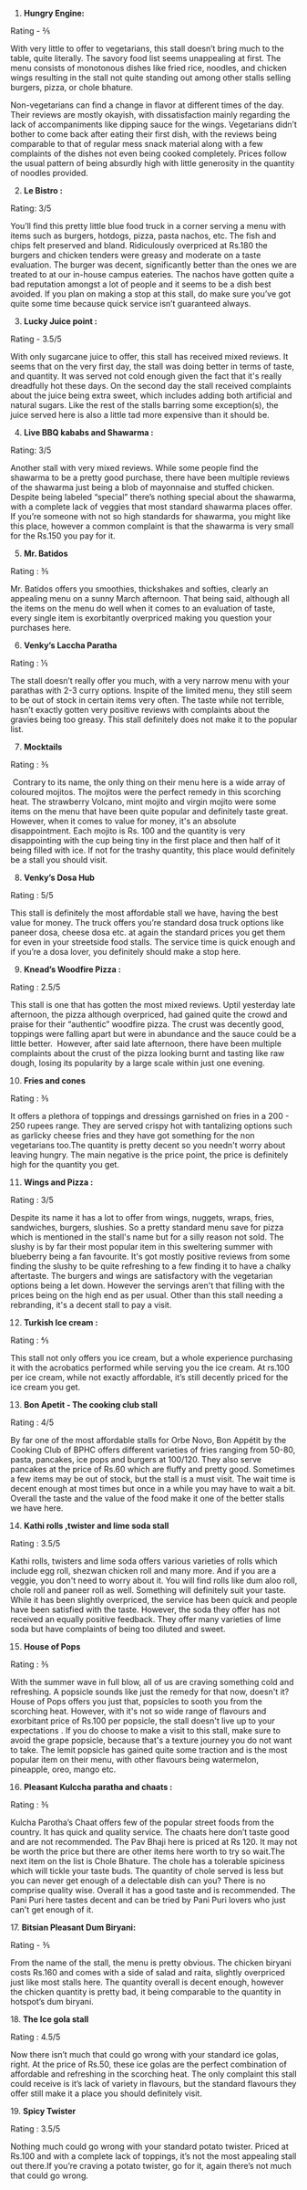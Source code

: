 
<p><!-- wp:paragraph --></p>
<p><!-- /wp:paragraph --></p>
<p><!-- wp:list {"ordered":true} --></p>
<ol>
<li><strong>Hungry Engine:&nbsp;</strong></li>
</ol>
<p><!-- /wp:list --></p>
<p><!-- wp:paragraph --></p>
<p>Rating - ⅖&nbsp;</p>
<p><!-- /wp:paragraph --></p>
<p><!-- wp:paragraph --></p>
<p>With very little to offer to vegetarians, this stall doesn’t bring much to the table, quite literally. The savory food list seems unappealing at first. The menu consists of monotonous dishes like fried rice, noodles, and chicken wings resulting in the stall not quite standing out among other stalls selling burgers, pizza, or chole bhature.&nbsp;</p>
<p><!-- /wp:paragraph --></p>
<p><!-- wp:paragraph --></p>
<p>Non-vegetarians can find a change in flavor at different times of the day. Their reviews are mostly okayish, with dissatisfaction mainly regarding the lack of accompaniments like dipping sauce for the wings. Vegetarians didn’t bother to come back after eating their first dish, with the reviews being comparable to that of regular mess snack material along with a few complaints of the dishes not even being cooked completely. Prices follow the usual pattern of being absurdly high with little generosity in the quantity of noodles provided.&nbsp;</p>
<p><!-- /wp:paragraph --></p>
<p><!-- wp:list {"ordered":true,"start":2} --></p>
<ol start="2">
<li><strong>Le Bistro :</strong>&nbsp;</li>
</ol>
<p><!-- /wp:list --></p>
<p><!-- wp:paragraph --></p>
<p>Rating: 3/5&nbsp;</p>
<p><!-- /wp:paragraph --></p>
<p><!-- wp:paragraph --></p>
<p>You’ll find this pretty little blue food truck in a corner serving a menu with items such as burgers, hotdogs, pizza, pasta nachos, etc. The fish and chips felt preserved and bland. Ridiculously overpriced at Rs.180 the burgers and chicken tenders were greasy and moderate on a taste evaluation. The burger was decent, significantly better than the ones we are treated to at our in-house campus eateries. The nachos have gotten quite a bad reputation amongst a lot of people and it seems to be a dish best avoided. If you plan on making a stop at this stall, do make sure you’ve got quite some time because quick service isn’t guaranteed always.</p>
<p><!-- /wp:paragraph --></p>
<p><!-- wp:list {"ordered":true,"start":3} --></p>
<ol start="3">
<li><strong>Lucky Juice point :</strong>&nbsp;</li>
</ol>
<p><!-- /wp:list --></p>
<p><!-- wp:paragraph --></p>
<p>Rating - 3.5/5&nbsp;</p>
<p><!-- /wp:paragraph --></p>
<p><!-- wp:paragraph --></p>
<p>With only sugarcane juice to offer, this stall has received mixed reviews. It seems that on the very first day, the stall was doing better in terms of taste, and quantity. It was served not cold enough given the fact that it's really dreadfully hot these days. On the second day the stall received complaints about the juice being extra sweet, which includes adding both artificial and natural sugars. Like the rest of the stalls barring some exception(s), the juice served here is also a little tad more expensive than it should be.</p>
<p><!-- /wp:paragraph --></p>
<p><!-- wp:list {"ordered":true,"start":4} --></p>
<ol start="4">
<li><strong>Live BBQ kababs and Shawarma :</strong></li>
</ol>
<p><!-- /wp:list --></p>
<p><!-- wp:paragraph --></p>
<p>Rating: 3/5</p>
<p><!-- /wp:paragraph --></p>
<p><!-- wp:paragraph --></p>
<p>Another stall with very mixed reviews. While some people find the shawarma to be a pretty good purchase, there have been multiple reviews of the shawarma just being a blob of mayonnaise and stuffed chicken. Despite being labeled “special” there’s nothing special about the shawarma, with a complete lack of veggies that most standard shawarma places offer. If you’re someone with not so high standards for shawarma, you might like this place, however a common complaint is that the shawarma is very small for the Rs.150 you pay for it.&nbsp;</p>
<p><!-- /wp:paragraph --></p>
<p><!-- wp:list {"ordered":true,"start":5} --></p>
<ol start="5">
<li><strong>Mr. Batidos&nbsp;</strong></li>
</ol>
<p><!-- /wp:list --></p>
<p><!-- wp:paragraph --></p>
<p>Rating : ⅗</p>
<p><!-- /wp:paragraph --></p>
<p><!-- wp:paragraph --></p>
<p>Mr. Batidos offers you smoothies, thickshakes and softies, clearly an appealing menu on a sunny March afternoon. That being said, although all the items on the menu do well when it comes to an evaluation of taste, every single item is exorbitantly overpriced making you question your purchases here.&nbsp;</p>
<p><!-- /wp:paragraph --></p>
<p><!-- wp:list {"ordered":true,"start":6} --></p>
<ol start="6">
<li><strong>Venky’s Laccha Paratha</strong></li>
</ol>
<p><!-- /wp:list --></p>
<p><!-- wp:paragraph --></p>
<p>Rating : ⅕</p>
<p><!-- /wp:paragraph --></p>
<p><!-- wp:paragraph --></p>
<p>The stall doesn’t really offer you much, with a very narrow menu with your parathas with 2-3 curry options. Inspite of the limited menu, they still seem to be out of stock in certain items very often. The taste while not terrible, hasn’t exactly gotten very positive reviews with complaints about the gravies being too greasy. This stall definitely does not make it to the popular list.</p>
<p><!-- /wp:paragraph --></p>
<p><!-- wp:list {"ordered":true,"start":7} --></p>
<ol start="7">
<li><strong>Mocktails&nbsp;</strong></li>
</ol>
<p><!-- /wp:list --></p>
<p><!-- wp:paragraph --></p>
<p>Rating : ⅗</p>
<p><!-- /wp:paragraph --></p>
<p><!-- wp:paragraph --></p>
<p>&nbsp;Contrary to its name, the only thing on their menu here is a wide array of coloured mojitos. The mojitos were the perfect remedy in this scorching heat. The strawberry Volcano, mint mojito and virgin mojito were some items on the menu that have been quite popular and definitely taste great. However, when it comes to value for money, it's an absolute disappointment. Each mojito is Rs. 100 and the quantity is very&nbsp; disappointing with the cup being tiny in the first place and then half of it being filled with ice. If not for the trashy quantity, this place would definitely be a stall you should visit.&nbsp;</p>
<p><!-- /wp:paragraph --></p>
<p><!-- wp:list {"ordered":true,"start":8} --></p>
<ol start="8">
<li><strong>Venky’s Dosa Hub</strong></li>
</ol>
<p><!-- /wp:list --></p>
<p><!-- wp:paragraph --></p>
<p>Rating : 5/5</p>
<p><!-- /wp:paragraph --></p>
<p><!-- wp:paragraph --></p>
<p>This stall is definitely the most affordable stall we have, having the best value for money. The truck offers you’re standard dosa truck options like paneer dosa, cheese dosa etc. at again the standard prices you get them for even in your streetside food stalls. The service time is quick enough and if you’re a dosa lover, you definitely should make a stop here.</p>
<p><!-- /wp:paragraph --></p>
<p><!-- wp:list {"ordered":true,"start":9} --></p>
<ol start="9">
<li><strong>Knead’s Woodfire Pizza :</strong></li>
</ol>
<p><!-- /wp:list --></p>
<p><!-- wp:paragraph --></p>
<p>Rating : 2.5/5</p>
<p><!-- /wp:paragraph --></p>
<p><!-- wp:paragraph --></p>
<p>This stall is one that has gotten the most mixed reviews. Uptil yesterday late afternoon, the pizza although overpriced, had gained quite the crowd and praise for their “authentic” woodfire pizza. The crust was decently good, toppings were falling apart but were in abundance and the sauce could be a little better.&nbsp; However, after said late afternoon, there have been multiple complaints about the crust of the pizza looking burnt and tasting like raw dough, losing its popularity by a large scale within just one evening.</p>
<p><!-- /wp:paragraph --></p>
<p><!-- wp:list {"ordered":true,"start":10} --></p>
<ol start="10">
<li><strong>Fries and cones</strong></li>
</ol>
<p><!-- /wp:list --></p>
<p><!-- wp:paragraph --></p>
<p>Rating : ⅗</p>
<p><!-- /wp:paragraph --></p>
<p><!-- wp:paragraph --></p>
<p>It offers a plethora of toppings and dressings garnished on fries in a 200 - 250 rupees range. They are served crispy hot with tantalizing options such as garlicky cheese fries and they have got something for the non vegetarians too.The quantity is pretty decent so you needn't worry about leaving hungry. The main negative is the price point, the price is definitely high for the quantity you get.</p>
<p><!-- /wp:paragraph --></p>
<p><!-- wp:list {"ordered":true,"start":11} --></p>
<ol start="11">
<li><strong>Wings and Pizza :&nbsp;</strong></li>
</ol>
<p><!-- /wp:list --></p>
<p><!-- wp:paragraph --></p>
<p>Rating : 3/5</p>
<p><!-- /wp:paragraph --></p>
<p><!-- wp:paragraph --></p>
<p>Despite its name it has a lot to offer from wings, nuggets, wraps, fries, sandwiches, burgers, slushies. So a pretty standard menu save for pizza which is mentioned in the stall's name but for a silly reason not sold. The slushy is by far their most popular item in this sweltering summer with blueberry being a fan favourite. It's got mostly positive reviews from some finding the slushy to be quite refreshing to a few finding it to have a chalky aftertaste. The burgers and wings are satisfactory with the vegetarian options being a let down. However the servings aren't that filling with the prices being on the high end as per usual. Other than this stall needing a rebranding, it's a decent stall to pay a visit.</p>
<p><!-- /wp:paragraph --></p>
<p><!-- wp:list {"ordered":true,"start":12} --></p>
<ol start="12">
<li><strong>Turkish Ice cream :&nbsp;</strong></li>
</ol>
<p><!-- /wp:list --></p>
<p><!-- wp:paragraph --></p>
<p>Rating : ⅘</p>
<p><!-- /wp:paragraph --></p>
<p><!-- wp:paragraph --></p>
<p>This stall not only offers you ice cream, but a whole experience purchasing it with the acrobatics performed while serving you the ice cream. At rs.100 per ice cream, while not exactly affordable, it’s still decently priced for the ice cream you get.</p>
<p><!-- /wp:paragraph --></p>
<p><!-- wp:list {"ordered":true,"start":13} --></p>
<ol start="13">
<li><strong>Bon Apetit - The cooking club stall</strong></li>
</ol>
<p><!-- /wp:list --></p>
<p><!-- wp:paragraph --></p>
<p>Rating : 4/5</p>
<p><!-- /wp:paragraph --></p>
<p><!-- wp:paragraph --></p>
<p>By far one of the most affordable stalls for Orbe Novo, Bon Appétit by the Cooking Club of BPHC offers different varieties of fries ranging from 50-80, pasta, pancakes, ice pops and burgers at 100/120. They also serve pancakes at the price of Rs.60 which are fluffy and pretty good. Sometimes a few items may be out of stock, but the stall is a must visit. The wait time is decent enough at most times but once in a while you may have to wait a bit. Overall the taste and the value of the food make it one of the better stalls we have here. </p>
<p><!-- /wp:paragraph --></p>
<p><!-- wp:list {"ordered":true,"start":14} --></p>
<ol start="14">
<li><strong>Kathi rolls ,twister and lime soda stall&nbsp;</strong></li>
</ol>
<p><!-- /wp:list --></p>
<p><!-- wp:paragraph --></p>
<p>Rating : 3.5/5</p>
<p><!-- /wp:paragraph --></p>
<p><!-- wp:paragraph --></p>
<p>Kathi rolls, twisters and lime soda offers various varieties of rolls which include egg roll, shezwan chicken roll and many more. And if you are a veggie, you don't need to worry about it. You will find rolls like dum aloo roll, chole roll and paneer roll as well. Something will definitely suit your taste. While it has been slightly overpriced, the service has been quick and people have been satisfied with the taste. However, the soda they offer has not received an equally positive feedback. They offer many varieties of lime soda but have complaints of being too diluted and sweet.&nbsp;</p>
<p><!-- /wp:paragraph --></p>
<p><!-- wp:list {"ordered":true,"start":15} --></p>
<ol start="15">
<li><strong>House of Pops</strong></li>
</ol>
<p><!-- /wp:list --></p>
<p><!-- wp:paragraph --></p>
<p>Rating : ⅗</p>
<p><!-- /wp:paragraph --></p>
<p><!-- wp:paragraph --></p>
<p>With the summer wave in full blow, all of us are craving something cold and refreshing. A popsicle sounds like just the remedy for that now, doesn't it? House of Pops offers you just that, popsicles to sooth you from the scorching heat. However, with it's not so wide range of flavours and exorbitant price of Rs.100 per popsicle, the stall doesn't live up to your expectations . If you do choose to make a visit to this stall, make sure to avoid the grape popsicle, because that's a texture journey you do not want to take. The lemit popsicle has gained quite some traction and is the most popular item on their menu, with other flavours being watermelon, pineapple, oreo, mango etc.</p>
<p><!-- /wp:paragraph --></p>
<p><!-- wp:list {"ordered":true,"start":16} --></p>
<ol start="16">
<li><strong>Pleasant Kulccha paratha and chaats :&nbsp;</strong></li>
</ol>
<p><!-- /wp:list --></p>
<p><!-- wp:paragraph --></p>
<p>Rating : ⅗&nbsp;</p>
<p><!-- /wp:paragraph --></p>
<p><!-- wp:paragraph --></p>
<p>Kulcha Parotha’s Chaat offers few of the popular street foods from the country. It has quick and quality service. The chaats here don’t taste good and are not recommended. The Pav Bhaji here is priced at Rs 120. It may not be worth the price but there are other items here worth to try so wait.The next item on the list is Chole Bhature. The chole has a tolerable spiciness which will tickle your taste buds. The quantity of chole served is less but you can never get enough of a delectable dish can you? There is no comprise quality wise. Overall it has a good taste and is recommended. The Pani Puri here tastes decent and can be tried by Pani Puri lovers who just can't get enough of it.</p>
<p><!-- /wp:paragraph --></p>
<p><!-- wp:paragraph --></p>
<p>17. <strong>Bitsian Pleasant Dum Biryani:</strong></p>
<p><!-- /wp:paragraph --></p>
<p><!-- wp:paragraph --></p>
<p>Rating - ⅗</p>
<p><!-- /wp:paragraph --></p>
<p><!-- wp:paragraph --></p>
<p>From the name of the stall, the menu is pretty obvious. The chicken biryani costs Rs.160 and comes with a side of salad and raita, slightly overpriced just like most stalls here. The quantity overall is decent enough, however the chicken quantity is pretty bad, it being comparable to the quantity in hotspot’s dum biryani.</p>
<p><!-- /wp:paragraph --></p>
<p><!-- wp:paragraph --></p>
<p>18. <strong>The Ice gola stall</strong></p>
<p><!-- /wp:paragraph --></p>
<p><!-- wp:paragraph --></p>
<p>Rating : 4.5/5</p>
<p><!-- /wp:paragraph --></p>
<p><!-- wp:paragraph --></p>
<p>Now there isn’t much that could go wrong with your standard ice golas, right. At the price of Rs.50, these ice golas are the perfect combination of affordable and refreshing in the scorching heat. The only complaint this stall could receive is it’s lack of variety in flavours, but the standard flavours they offer still make it a place you should definitely visit.</p>
<p><!-- /wp:paragraph --></p>
<p><!-- wp:paragraph --></p>
<p>19. <strong>Spicy Twister</strong></p>
<p><!-- /wp:paragraph --></p>
<p><!-- wp:paragraph --></p>
<p>Rating : 3.5/5</p>
<p><!-- /wp:paragraph --></p>
<p><!-- wp:paragraph --></p>
<p>Nothing much could go wrong with your standard potato twister. Priced at Rs.100 and with a complete lack of toppings, it’s not the most appealing stall out there.If you’re craving a potato twister, go for it, again there’s not much that could go wrong.&nbsp;</p>
<p><!-- /wp:paragraph --></p>
